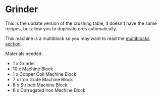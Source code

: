 # Grinder

This is the update version of the crushing table, it doesn't have the same recipes, but allow you to duplicate ores automatically.

This machine is a multiblock so you may want to read the [multiblocks section](6-multiblocks).

Materials needed:
- 1  x Grinder
- 10 x Machine Block
- 1 x Copper Coil Machine Block
- 7 x Iron Grate Machine Block
- 8 x Striped Machine Block
- 8 x Corrugated Iron Machine Block
